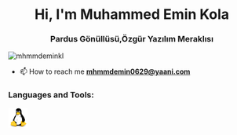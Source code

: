 <h1 align="center">Hi, I'm Muhammed Emin Kola</h1>
<h3 align="center">Pardus Gönüllüsü,Özgür Yazılım Meraklısı</h3>

<p align="left"> <img src="https://komarev.com/ghpvc/?username=mhmmdeminkl&label=Profile%20views&color=0e75b6&style=flat" alt="mhmmdeminkl" /> </p>

- 📫 How to reach me **mhmmdemin0629@yaani.com**


<h3 align="left">Languages and Tools:</h3>
<p align="left"> <a href="https://www.linux.org/" target="_blank" rel="noreferrer"> <img src="https://raw.githubusercontent.com/devicons/devicon/master/icons/linux/linux-original.svg" alt="linux" width="40" height="40"/> </a> </p>

